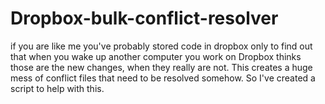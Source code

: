# Dropbox-bulk-conflict-resolver
if you are like me you've probably stored code in dropbox only to find out that when you wake up another computer you work on Dropbox thinks those are the new changes, when they really are not. This creates a huge mess of conflict files that need to be resolved somehow. So I've created a script to help with this.  
